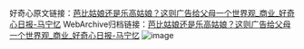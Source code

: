 好奇心原文链接：[芭比姑娘还是乐高姑娘？这则广告给父母一个世界观_商业_好奇心日报-马宁忆](https://www.qdaily.com/articles/4194.html)
WebArchive归档链接：[芭比姑娘还是乐高姑娘？这则广告给父母一个世界观_商业_好奇心日报-马宁忆](http://web.archive.org/web/20181001164303/http://www.qdaily.com:80/articles/4194.html?)
![image](http://ww3.sinaimg.cn/large/007d5XDply1g3vevwegtoj30u02tg7wh)